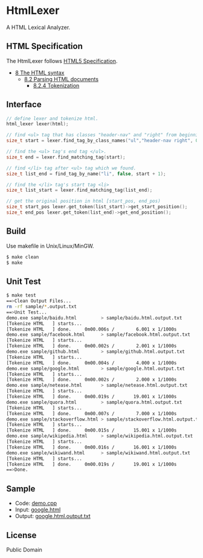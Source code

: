 # HtmlLexer
A HTML Lexical Analyzer.

## HTML Specification
The HtmlLexer follows [HTML5 Specification](http://www.w3.org/TR/html5/).
- [8 The HTML syntax](http://www.w3.org/TR/html5/syntax.html#syntax)
  - [8.2 Parsing HTML documents](http://www.w3.org/TR/html5/syntax.html#parsing)
    - [8.2.4 Tokenization](http://www.w3.org/TR/html5/syntax.html#tokenization)

## Interface
```c++
// define lexer and tokenize html.
html_lexer lexer(html);

// find <ul> tag that has classes "header-nav" and "right" from beginning.
size_t start = lexer.find_tag_by_class_names("ul","header-nav right", 0);

// find the <ul> tag's end tag </ul>.
size_t end = lexer.find_matching_tag(start);

// find </li> tag after <ul> tag which we found.
size_t list_end = find_tag_by_name("li", false, start + 1);

// find the </li> tag's start tag <li>
size_t list_start = lexer.find_matching_tag(list_end);

// get the original position in html [start_pos, end_pos)
size_t start_pos lexer.get_token(list_start)->get_start_position();
size_t end_pos lexer.get_token(list_end)->get_end_position();
```

## Build
Use makefile in Unix/Linux/MinGW.
```bash
$ make clean
$ make
```

## Unit Test
```bash
$ make test
==>Clean Output Files...
rm -rf sample/*.output.txt
==>Unit Test...
demo.exe sample/baidu.html         > sample/baidu.html.output.txt
[Tokenize HTML   ] starts...
[Tokenize HTML   ] done.     0m00.006s /        6.001 x 1/1000s
demo.exe sample/facebook.html      > sample/facebook.html.output.txt
[Tokenize HTML   ] starts...
[Tokenize HTML   ] done.     0m00.002s /        2.001 x 1/1000s
demo.exe sample/github.html        > sample/github.html.output.txt
[Tokenize HTML   ] starts...
[Tokenize HTML   ] done.     0m00.004s /        4.000 x 1/1000s
demo.exe sample/google.html        > sample/google.html.output.txt
[Tokenize HTML   ] starts...
[Tokenize HTML   ] done.     0m00.002s /        2.000 x 1/1000s
demo.exe sample/netease.html       > sample/netease.html.output.txt
[Tokenize HTML   ] starts...
[Tokenize HTML   ] done.     0m00.019s /       19.001 x 1/1000s
demo.exe sample/quora.html         > sample/quora.html.output.txt
[Tokenize HTML   ] starts...
[Tokenize HTML   ] done.     0m00.007s /        7.000 x 1/1000s
demo.exe sample/stackoverflow.html > sample/stackoverflow.html.output.txt
[Tokenize HTML   ] starts...
[Tokenize HTML   ] done.     0m00.015s /       15.001 x 1/1000s
demo.exe sample/wikipedia.html     > sample/wikipedia.html.output.txt
[Tokenize HTML   ] starts...
[Tokenize HTML   ] done.     0m00.016s /       16.001 x 1/1000s
demo.exe sample/wikiwand.html      > sample/wikiwand.html.output.txt
[Tokenize HTML   ] starts...
[Tokenize HTML   ] done.     0m00.019s /       19.001 x 1/1000s
==>Done.
```

## Sample
- Code: [demo.cpp](https://github.com/limingjie/HtmlLexer/blob/master/demo.cpp)
- Input: [google.html](https://github.com/limingjie/HtmlLexer/blob/master/sample/google.html)
- Output: [google.html.output.txt](https://github.com/limingjie/HtmlLexer/blob/master/sample/google.html.output.txt)

## License
Public Domain
